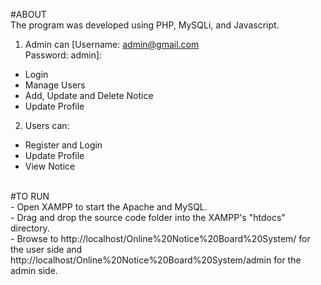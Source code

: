 #ABOUT
<br>
 The program was developed using PHP, MySQLi, and Javascript.
 <br>
 1. Admin can [Username: admin@gmail.com
 <br>          Password: admin]:            
   - Login   
   - Manage Users   
   - Add, Update and Delete  Notice   
   - Update Profile   

 2. Users can: 
   - Register and Login   
   - Update Profile   
   - View Notice   
   
<br>#TO RUN
 <br> - Open XAMPP to start the Apache and MySQL. 
 <br> - Drag and drop the source code folder into the XAMPP's "htdocs" directory. 
 <br> - Browse to http://localhost/Online%20Notice%20Board%20System/ for the user side and http://localhost/Online%20Notice%20Board%20System/admin for the admin side.
